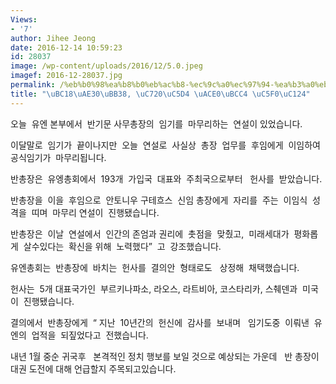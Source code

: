 ```yaml
---
Views:
- '7'
author: Jihee Jeong
date: 2016-12-14 10:59:23
id: 28037
image: /wp-content/uploads/2016/12/5.0.jpeg
imagef: 2016-12-28037.jpg
permalink: /%eb%b0%98%ea%b8%b0%eb%ac%b8-%ec%9c%a0%ec%97%94-%ea%b3%a0%eb%b3%84-%ec%97%b0%ec%84%a4/
title: "\uBC18\uAE30\uBB38, \uC720\uC5D4 \uACE0\uBCC4 \uC5F0\uC124"
---
```


오늘  유엔 본부에서  반기문 사무총장의  임기를  마무리하는  연설이 있었습니다.

이달말로  임기가  끝이나지만  오늘  연설로  사실상  총장  업무를  후임에게  이임하여  공식임기가  마무리됩니다.

반총장은  유엥총회에서  193개  가입국  대표와  주최국으로부터   헌사를  받았습니다.

반총장을  이을  후임으로  안토니우 구테흐스  신임 총장에게  자리를  주는  이임식  성격을  띠며  마무리 연설이  진행됐습니다.

반총장은  이날  연설에서  인간의 존엄과 권리에  촛점을  맞췄고,  미래세대가  평화롭게  살수있다는  확신을 위해  노력했다”  고  강조했습니다.

유엔총회는  반총장에  바치는  헌사를  결의안  형태로도   상정해  채택했습니다.

헌사는  5개 대표국가인  부르키나파소, 라오스, 라트비아, 코스타리카, 스췌덴과  미국이  진행됐습니다.

결의에서  반총장에게  “ 지난  10년간의  헌신에  감사를  보내며   임기도중  이뤄낸  유엔의  업적을  되짚었다고  전했습니다.

내년 1월 중순 귀국후   본격적인 정치 행보를 보일 것으로 예상되는 가운데   반 총장이  대권 도전에 대해 언급할지 주목되고있습니다.